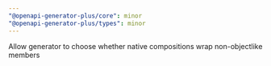 ```yaml
---
"@openapi-generator-plus/core": minor
"@openapi-generator-plus/types": minor
---
```


Allow generator to choose whether native compositions wrap non-objectlike members
